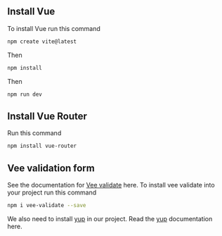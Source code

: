 ## Install Vue
To install Vue run this command
```bash 
npm create vite@latest
```
Then
```bash
npm install
```
Then
```bash
npm run dev
```
## Install Vue Router
Run this command
```bash
npm install vue-router
```
## Vee validation form
See the documentation for <a href="https://vee-validate.logaretm.com/v4/" target="_blank">Vee validate</a> here. To install vee validate into your project run this command
```bash 
npm i vee-validate --save
```
We also need to install <a href="https://www.npmjs.com/package/yup" target="_blank">yup</a> in our project. Read the <a href="https://github.com/jquense/yup" target="_blank">yup</a> documentation here. 
